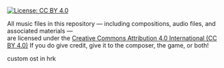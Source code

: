 [![License: CC BY 4.0](https://img.shields.io/badge/License-CC%20BY%204.0-lightgrey.svg)](https://creativecommons.org/licenses/by/4.0/)

All music files in this repository — including compositions, audio files, and associated materials —  
are licensed under the [Creative Commons Attribution 4.0 International (CC BY 4.0)](https://creativecommons.org/licenses/by/4.0/)
If you do give credit, give it to the composer, the game, or both!

custom ost in hrk 
